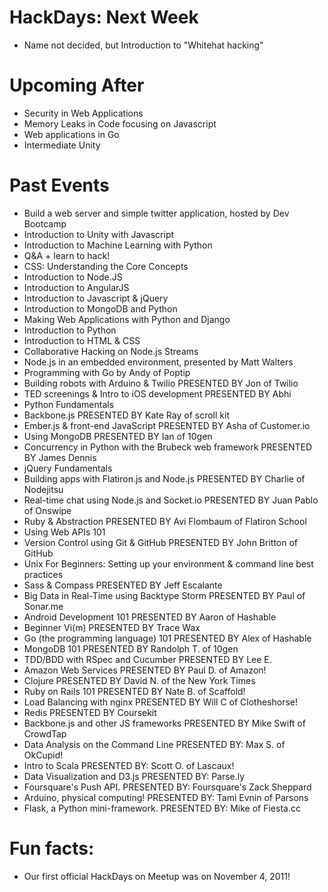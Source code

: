 HackDays: Next Week
=====

- Name not decided, but Introduction to "Whitehat hacking"

Upcoming After
=====

- Security in Web Applications
- Memory Leaks in Code focusing on Javascript
- Web applications in Go
- Intermediate Unity

Past Events
======

- Build a web server and simple twitter application, hosted by Dev Bootcamp
- Introduction to Unity with Javascript
- Introduction to Machine Learning with Python
- Q&A + learn to hack!
- CSS: Understanding the Core Concepts
- Introduction to Node.JS
- Introduction to AngularJS
- Introduction to Javascript & jQuery
- Introduction to MongoDB and Python
- Making Web Applications with Python and Django
- Introduction to Python
- Introduction to HTML & CSS
- Collaborative Hacking on Node.js Streams
- Node.js in an embedded environment, presented by Matt Walters
- Programming with Go by Andy of Poptip
- Building robots with Arduino & Twilio PRESENTED BY Jon of Twilio
- TED screenings & Intro to iOS development PRESENTED BY Abhi
- Python Fundamentals
- Backbone.js PRESENTED BY Kate Ray of scroll kit
- Ember.js & front-end JavaScript PRESENTED BY Asha of Customer.io
- Using MongoDB PRESENTED BY Ian of 10gen
- Concurrency in Python with the Brubeck web framework PRESENTED BY James Dennis
- jQuery Fundamentals
- Building apps with Flatiron.js and Node.js PRESENTED BY Charlie of Nodejitsu
- Real-time chat using Node.js and Socket.io PRESENTED BY Juan Pablo of Onswipe
- Ruby & Abstraction PRESENTED BY Avi Flombaum of Flatiron School
- Using Web APIs 101
- Version Control using Git & GitHub PRESENTED BY John Britton of GitHub
- Unix For Beginners: Setting up your environment & command line best practices
- Sass & Compass PRESENTED BY Jeff Escalante
- Big Data in Real-Time using Backtype Storm PRESENTED BY Paul of Sonar.me
- Android Development 101 PRESENTED BY Aaron of Hashable
- Beginner Vi(m) PRESENTED BY Trace Wax
- Go (the programming language) 101 PRESENTED BY Alex of Hashable
- MongoDB 101 PRESENTED BY Randolph T. of 10gen
- TDD/BDD with RSpec and Cucumber PRESENTED BY Lee E.
- Amazon Web Services PRESENTED BY Paul D. of Amazon!
- Clojure PRESENTED BY David N. of the New York Times
- Ruby on Rails 101 PRESENTED BY Nate B. of Scaffold!
- Load Balancing with nginx PRESENTED BY Will C of Clotheshorse!
- Redis PRESENTED BY Coursekit
- Backbone.js and other JS frameworks PRESENTED BY Mike Swift of CrowdTap
- Data Analysis on the Command Line PRESENTED BY: Max S. of OkCupid!
- Intro to Scala PRESENTED BY: Scott O. of Lascaux!
- Data Visualization and D3.js PRESENTED BY: Parse.ly
- Foursquare's Push API. PRESENTED BY: Foursquare's Zack Sheppard
- Arduino, physical computing! PRESENTED BY: Tami Evnin of Parsons
- Flask, a Python mini-framework. PRESENTED BY: Mike of Fiesta.cc

Fun facts:
===

- Our first official HackDays on Meetup was on November 4, 2011!
